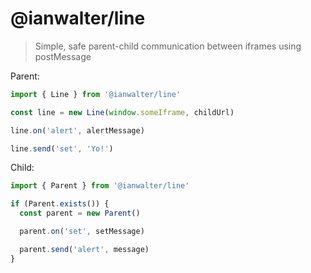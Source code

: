 # @ianwalter/line
> Simple, safe parent-child communication between iframes using postMessage

Parent:

```js
import { Line } from '@ianwalter/line'

const line = new Line(window.someIframe, childUrl)

line.on('alert', alertMessage)

line.send('set', 'Yo!')
```

Child:

```js
import { Parent } from '@ianwalter/line'

if (Parent.exists()) {
  const parent = new Parent()

  parent.on('set', setMessage)

  parent.send('alert', message)
}
```
